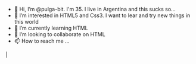 - 👋 Hi, I’m @pulga-bit. I'm 35. I live in Argentina and this sucks so...
- 👀 I’m interested in HTML5 and Css3. I want to lear and try new things in this world
- 🌱 I’m currently learning HTML
- 💞️ I’m looking to collaborate on HTML
- 📫 How to reach me ...

<!---
pulga-bit/pulga-bit is a ✨ special ✨ repository because its `README.md` (this file) appears on your GitHub profile.
You can click the Preview link to take a look at your changes.
--->
|
